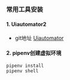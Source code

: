 ###  常用工具安装

#### 1. Uiautomator2

* git地址  [Uiautomator](https://github.com/openatx/uiautomator2)

#### 2. pipenv创建虚拟环境

```
pipenv install
pipenv shell
```

